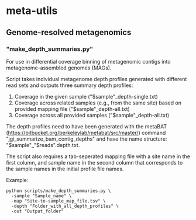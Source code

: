 # meta-utils

## Genome-resolved metagenomics

### "make_depth_summaries.py"

For use in differential coverage binning of metagenomic contigs into metagenome-assembled genomes (MAGs).

Script takes individual metagenome depth profiles generated with different read sets and outputs three summary depth profiles:

1. Coverage in the given sample ("$sample"_depth-single.txt)
2. Coverage across related samples (e.g., from the same site) based on provided mapping file ("$sample"_depth-all.txt)
3. Coverage across all provided samples ("$sample"_depth-all.txt)

The depth profiles need to have been generated with the metaBAT (https://bitbucket.org/berkeleylab/metabat/src/master/) command "jgi_summarize_bam_contig_depths" and have the name structure:
"$sample"_"$reads".depth.txt.

The script also requires a tab-seperated mapping file with a site name in the first column, and sample name in the second column that corresponds to the sample names in the initial profile file names.

Example:

```
python scripts/make_depth_summaries.py \
  -sample "Sample_name" \
  -map "Site-to-sample_map_file.tsv" \
  -depth "Folder_with_all_depth_profiles" \
  -out "Output_folder"
```
